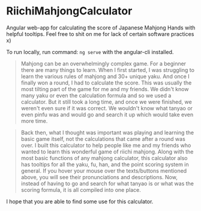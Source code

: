 # RiichiMahjongCalculator

Angular web-app for calculating the score of Japanese Mahjong Hands with helpful tooltips. Feel free to shit on me for lack of certain software practices x)

To run locally, run command: `ng serve` with the angular-cli installed.




> Mahjong can be an overwhelmingly complex game. For a beginner there are many things to learn. When I first started, I was struggling to learn the various rules of mahjong and 30+ unique yaku. And once I finally won a round, I had to calculate the score. This was usually the most tilting part of the game for me and my friends. We didn't know many yaku or even the calculation formula and so we used a calculator. But it still took a long time, and once we were finished, we weren't even sure if it was correct. We wouldn't know what tanyao or even pinfu was and would go and search it up which would take even more time.

> Back then, what I thought was important was playing and learning the basic game itself, not the calculations that came after a round was over. I built this calculator to help people like me and my friends who wanted to learn this wonderful game of riichi mahjong. Along with the most basic functions of any mahjong calculator, this calculator also has tooltips for all the yaku, fu, han, and the point scoring system in general. If you hover your mouse over the texts/buttons mentioned above, you will see their pronunciations and descriptions. Now, instead of having to go and search for what tanyao is or what was the scoring formula, it is all compiled into one place.

I hope that you are able to find some use for this calculator.

